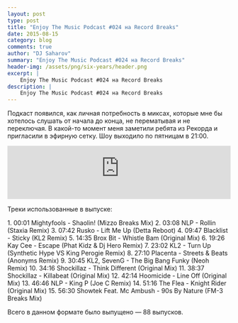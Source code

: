 ```yaml
---
layout: post
type: post
title: "Enjoy The Music Podcast #024 на Record Breaks"
date: 2015-08-15
category: blog
comments: true
author: "DJ Saharov"
summary: "Enjoy The Music Podcast #024 на Record Breaks"
header-img: /assets/png/six-years/header.png
excerpt: |
    Enjoy The Music Podcast #024 на Record Breaks
description: |
    Enjoy The Music Podcast #024 на Record Breaks
---
```


<p>
<span class="firstcharacter">П</span>одкаст появился, как личная потребность в миксах, которые мне бы хотелось слушать от начала до конца, не перематывая и не переключая. В какой-то момент меня заметили ребята из Рекорда и пригласили в эфирную сетку. Шоу выходило по пятницам в 21:00.
</p>

<iframe width="100%" height="120" src="https://player-widget.mixcloud.com/widget/iframe/?hide_cover=1&feed=%2Fdjsaharovofficial%2Fenjoy-the-music-podcast-024%2F" frameborder="0" allow="encrypted-media; fullscreen; autoplay; idle-detection; speaker-selection; web-share;" ></iframe>

<p>Треки использованные в выпуске:</p>
1. 00:01 Mightyfools - Shaolin! (Mizzo Breaks Mix)
2. 03:08 NLP - Rollin (Staxia Remix)
3. 07:42 Rusko - Lift Me Up (Detta Reboot)
4. 09:47 Blacklist - Sticky (KL2 Remix)
5. 14:35 Brox Bit - Whistle Bam (Original Mix)
6. 19:26 Kay Cee - Escape (Phat Kidz & Dj Hero Remix)
7. 23:02 KL2 - Turn Up (Synthetic Hype VS King Perogie Remix)
8. 27:10 Placenta - Streets & Beats (Anonyms Remix)
9. 30:45 KL2, SevenG - The Big Bang Funky (Neoh Remix)
10. 34:16 Shockillaz - Think Different (Original Mix)
11. 38:37 Shockillaz - Killabeat (Original Mix)
12. 42:14 Hoomicide - Line Off (Original Mix)
13. 46:46 NLP - King P (Joe C Remix)
14. 51:16 The Flea - Knight Rider (Original Mix)
15. 56:30 Showtek Feat. Mc Ambush - 90s By Nature (FM-3 Breaks Mix)

<p>Всего в данном формате было выпущено &mdash; 88 выпусков.</p>